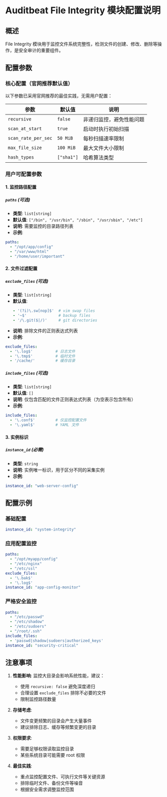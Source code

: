 # Auditbeat File Integrity 模块配置说明

## 概述

File Integrity 模块用于监控文件系统完整性，检测文件的创建、修改、删除等操作，是安全审计的重要组件。

## 配置参数

### 核心配置（官网推荐默认值）

以下参数已采用官网推荐的最佳实践，无需用户配置：

| 参数 | 默认值 | 说明 |
|------|-------|------|
| `recursive` | `false` | 非递归监控，避免性能问题 |
| `scan_at_start` | `true` | 启动时执行初始扫描 |
| `scan_rate_per_sec` | `50 MiB` | 每秒扫描速率限制 |
| `max_file_size` | `100 MiB` | 最大文件大小限制 |
| `hash_types` | `["sha1"]` | 哈希算法类型 |

### 用户可配置参数

#### 1. 监控路径配置

##### `paths` (可选)
- **类型**: `list[string]`
- **默认值**: `["/bin", "/usr/bin", "/sbin", "/usr/sbin", "/etc"]`
- **说明**: 需要监控的目录路径列表
- **示例**:
```yaml
paths:
  - "/opt/app/config"
  - "/var/www/html"
  - "/home/user/important"
```

#### 2. 文件过滤配置

##### `exclude_files` (可选)
- **类型**: `list[string]`
- **默认值**: 
  ```yaml
  - '(?i)\.sw[nop]$'  # vim swap files
  - '~$'              # backup files  
  - '/\.git($|/)'     # git directories
  ```
- **说明**: 排除文件的正则表达式列表
- **示例**:
```yaml
exclude_files:
  - '\.log$'          # 日志文件
  - '\.tmp$'          # 临时文件
  - '/cache/'         # 缓存目录
```

##### `include_files` (可选)
- **类型**: `list[string]`
- **默认值**: `[]`
- **说明**: 仅包含匹配的文件正则表达式列表（为空表示包含所有）
- **示例**:
```yaml
include_files:
  - '\.conf$'         # 仅监控配置文件
  - '\.yaml$'         # YAML 文件
```

#### 3. 实例标识

##### `instance_id` (必需)
- **类型**: `string`
- **说明**: 实例唯一标识，用于区分不同的采集实例
- **示例**:
```yaml
instance_id: "web-server-config"
```

## 配置示例

### 基础配置
```yaml
instance_id: "system-integrity"
```

### 应用配置监控
```yaml
paths:
  - "/opt/myapp/config"
  - "/etc/nginx"
  - "/etc/ssl"
exclude_files:
  - '\.bak$'
  - '\.log$'
instance_id: "app-config-monitor"
```

### 严格安全监控
```yaml
paths:
  - "/etc/passwd"
  - "/etc/shadow"
  - "/etc/sudoers"
  - "/root/.ssh"
include_files:
  - 'passwd|shadow|sudoers|authorized_keys'
instance_id: "security-critical"
```

## 注意事项

1. **性能影响**: 监控大目录会影响系统性能，建议：
   - 使用 `recursive: false` 避免深度递归
   - 合理设置 `exclude_files` 排除不必要的文件
   - 限制监控路径数量

2. **存储考虑**: 
   - 文件变更频繁的目录会产生大量事件
   - 建议排除日志、缓存等频繁变更的目录

3. **权限要求**: 
   - 需要足够权限读取监控目录
   - 某些系统目录可能需要 root 权限

4. **最佳实践**:
   - 重点监控配置文件、可执行文件等关键资源
   - 排除临时文件、备份文件等噪音
   - 根据安全需求调整监控范围
